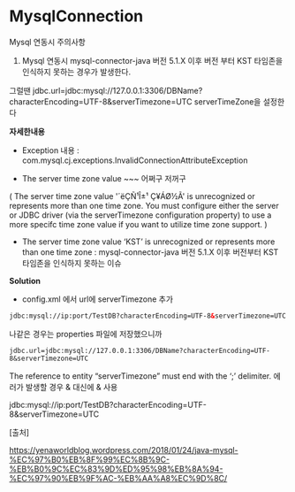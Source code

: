 # MysqlConnection
Mysql 연동시 주의사항


1. Mysql 연동시 mysql-connector-java 버전 5.1.X 이후 버전 부터 KST 타임존을 인식하지 못하는 경우가 발생한다.

그럴땐 jdbc.url=jdbc:mysql://127.0.0.1:3306/DBName?characterEncoding=UTF-8&serverTimezone=UTC
serverTimeZone을 설정한다

**자세한내용**

- Exception 내용 : com.mysql.cj.exceptions.InvalidConnectionAttributeException

- The server time zone value ~~~ 어쩌구 저꺼구 

( The server time zone value '´ëÇÑ¹Î±¹ Ç¥ÁØ½Ã' is unrecognized or represents more than one time zone. You must configure either the server or JDBC driver (via the serverTimezone configuration property) to use a more specifc time zone value if you want to utilize time zone support. )

- The server time zone value ‘KST’ is unrecognized or represents more than one time zone : mysql-connector-java 버전 5.1.X 이후 버전부터 KST 타임존을 인식하지 못하는 이슈


**Solution**
- config.xml 에서 url에 serverTimezone 추가

````xml
jdbc:mysql://ip:port/TestDB?characterEncoding=UTF-8&serverTimezone=UTC
````

나같은 경우는 properties 파일에 저장했으니까

````propeties
jdbc.url=jdbc:mysql://127.0.0.1:3306/DBName?characterEncoding=UTF-8&serverTimezone=UTC
````

The reference to entity “serverTimezone” must end with the ‘;’ delimiter.  에러가 발생할 경우 & 대신에 &amp;  사용

jdbc:mysql://ip:port/TestDB?characterEncoding=UTF-8&amp;serverTimezone=UTC

[출처]

https://yenaworldblog.wordpress.com/2018/01/24/java-mysql-%EC%97%B0%EB%8F%99%EC%8B%9C-%EB%B0%9C%EC%83%9D%ED%95%98%EB%8A%94-%EC%97%90%EB%9F%AC-%EB%AA%A8%EC%9D%8C/

